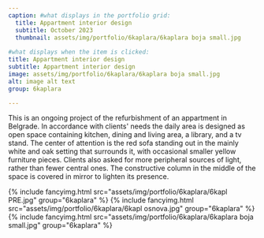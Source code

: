 ```yaml
---
caption: #what displays in the portfolio grid:
  title: Appartment interior design
  subtitle: October 2023
  thumbnail: assets/img/portfolio/6kaplara/6kaplara boja small.jpg
  
#what displays when the item is clicked:
title: Appartment interior design
subtitle: Appartment interior design
image: assets/img/portfolio/6kaplara/6kaplara boja small.jpg
alt: image alt text
group: 6kaplara

---
```

This is an ongoing project of the refurbishment of an appartment in Belgrade. In accordance with clients' needs the daily area is designed as open space containing kitchen, dining and living area, a library, and a tv stand. The center of attention is the red sofa standing out in the mainly white and oak setting that surrounds it, with occasional smaller yellow furniture pieces. Clients also asked for more peripheral sources of light, rather than fewer central ones. The constructive column in the middle of the space is covered in mirror to lighten its presence. 

{% include fancyimg.html src="assets/img/portfolio/6kaplara/6kapl PRE.jpg" group="6kaplara" %}
{% include fancyimg.html src="assets/img/portfolio/6kaplara/6kapl osnova.jpg" group="6kaplara" %}
{% include fancyimg.html src="assets/img/portfolio/6kaplara/6kaplara boja small.jpg" group="6kaplara" %}
